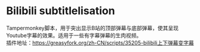 # Bilibili subtitlelisation
Tampermonkey脚本，用于突出显示B站的顶部弹幕与底部弹幕，使其呈现Youtube字幕的效果。适用于一些有字幕弹幕的生肉视频。<br>
插件地址：https://greasyfork.org/zh-CN/scripts/35205-bilibili上下弹幕变字幕

